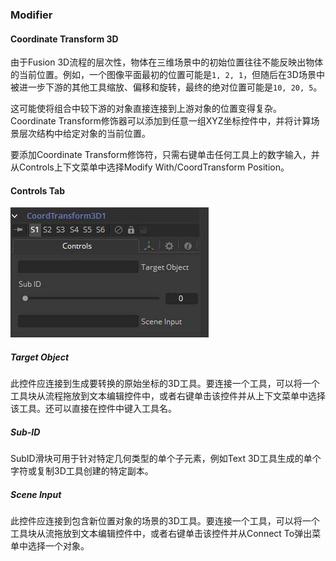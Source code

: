 ### Modifier

#### **Coordinate Transform 3D** 

由于Fusion 3D流程的层次性，物体在三维场景中的初始位置往往不能反映出物体的当前位置。例如，一个图像平面最初的位置可能是`1, 2, 1`，但随后在3D场景中被进一步下游的其他工具缩放、偏移和旋转，最终的绝对位置可能是`10, 20, 5`。

这可能使将组合中较下游的对象直接连接到上游对象的位置变得复杂。Coordinate Transform修饰器可以添加到任意一组XYZ坐标控件中，并将计算场景层次结构中给定对象的当前位置。

要添加Coordinate Transform修饰符，只需右键单击任何工具上的数字输入，并从Controls上下文菜单中选择Modify With/CoordTransform Position。

#### Controls Tab

![Modifier_Controls](images/Modifier_Controls.jpg)

##### Target Object

此控件应连接到生成要转换的原始坐标的3D工具。要连接一个工具，可以将一个工具块从流程拖放到文本编辑控件中，或者右键单击该控件并从上下文菜单中选择该工具。还可以直接在控件中键入工具名。

##### Sub-ID

SubID滑块可用于针对特定几何类型的单个子元素，例如Text 3D工具生成的单个字符或复制3D工具创建的特定副本。

##### Scene Input

此控件应连接到包含新位置对象的场景的3D工具。要连接一个工具，可以将一个工具块从流拖放到文本编辑控件中，或者右键单击该控件并从Connect To弹出菜单中选择一个对象。
